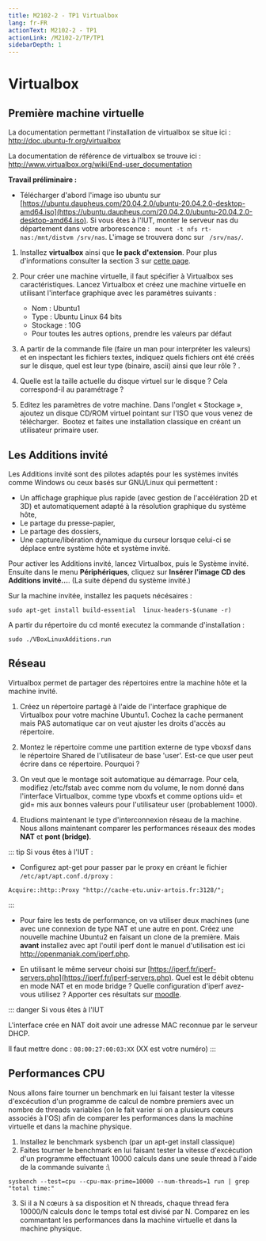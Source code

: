 ```yaml
---
title: M2102-2 - TP1 Virtualbox
lang: fr-FR
actionText: M2102-2 - TP1 
actionLink: /M2102-2/TP/TP1
sidebarDepth: 1	
---
```


# Virtualbox


## Première machine virtuelle

La documentation permettant l'installation de virtualbox se situe ici :
<http://doc.ubuntu-fr.org/virtualbox>

La documentation de référence de virtualbox se trouve ici :
<http://www.virtualbox.org/wiki/End-user_documentation>

**Travail préliminaire :**

<!-- -   Monter le serveur nas du département dans votre arborescence : ``` mount -t nfs rt-nas:/mnt/distvm /srv/nas```  -->

- Télécharger d'abord l'image iso ubuntu sur [https://ubuntu.daupheus.com/20.04.2.0/ubuntu-20.04.2.0-desktop-amd64.iso](https://ubuntu.daupheus.com/20.04.2.0/ubuntu-20.04.2.0-desktop-amd64.iso). Si vous êtes à l'IUT, monter le serveur nas du département dans votre arborescence : ``` mount -t nfs rt-nas:/mnt/distvm /srv/nas```. L'image se trouvera donc sur ``` /srv/nas/```.

1.  Installez **virtualbox** ainsi que  **le pack d'extension**. Pour plus d'informations consulter la section 3 sur [cette page](http://doc.ubuntu-fr.org/virtualbox).
2.  Pour créer une machine virtuelle, il faut spécifier à Virtualbox ses caractéristiques. Lancez Virtualbox et créez une machine virtuelle en utilisant l'interface graphique avec les paramètres suivants :
	- Nom : Ubuntu1
	- Type : Ubuntu Linux 64 bits
	- Stockage : 10G
	- Pour toutes les autres options, prendre les valeurs par défaut

3.  A partir de la commande file (faire un man pour interpréter les valeurs) et en inspectant les fichiers textes, indiquez quels fichiers ont été créés sur le disque, quel est leur type (binaire,  ascii) ainsi que leur rôle ? .
4.  Quelle est la taille actuelle du disque virtuel sur le disque ? Cela correspond-il au paramétrage ?
<!-- 5.  Editez les paramètres de votre machine. Dans l'onglet « Stockage »,  ajoutez un disque CD/ROM virtuel pointant sur l'ISO de la dernière version de ubuntu qui se trouve sur ``` /srv/nas/``` .  Bootez et faites une installation classique en créant un utilisateur primaire user. -->
5.  Editez les paramètres de votre machine. Dans l'onglet « Stockage »,  ajoutez un disque CD/ROM virtuel pointant sur l'ISO que vous venez de télécharger.  Bootez et faites une installation classique en créant un utilisateur primaire user.

<!-- *Installer complètement une VM est aussi long qu'installer une  machine physique. En parallèle passez à la partie [Docker](#docker).* -->

## Les Additions invité

Les Additions invité sont des pilotes adaptés pour les systèmes invités comme Windows ou ceux basés sur GNU/Linux qui permettent :

- Un affichage graphique plus rapide (avec gestion de l'accélération 2D et 3D) et automatiquement adapté à la résolution graphique du système hôte,
- Le partage du presse-papier,
- Le partage des dossiers,
- Une capture/libération dynamique du curseur lorsque celui-ci se déplace entre système hôte et système invité.

Pour activer les Additions invité, lancez Virtualbox, puis le Système invité. Ensuite dans le menu **Périphériques**, cliquez sur **Insérer l'image CD des Additions invité…**. (La suite dépend du système invité.)

Sur la machine invitée, installez les paquets nécésaires :

    sudo apt-get install build-essential  linux-headers-$(uname -r)

A partir du répertoire du cd monté executez la commande d'installation :

    sudo ./VBoxLinuxAdditions.run 

## Réseau

Virtualbox permet de partager des répertoires entre la machine hôte et
la machine invité.

1.  Créez un répertoire partagé à l'aide de l'interface graphique de Virtualbox pour votre machine Ubuntu1. Cochez la cache permanent mais PAS automatique car on veut ajuster les droits d'accès au répertoire.
2.  Montez le répertoire comme une partition externe de type vboxsf dans   le répertoire Shared de l'utilisateur de base 'user'. Est-ce que
    user peut écrire dans ce répertoire. Pourquoi ?
3.  On veut que le montage soit automatique au démarrage. Pour cela,   modifiez /etc/fstab avec comme nom du volume, le nom donné dans l'interface Virtualbox, comme type vboxfs et comme options uid= et gid= mis aux bonnes valeurs pour l'utilisateur user (probablement 1000).

4. Etudions maintenant le type d'interconnexion réseau de la machine. Nous allons maintenant comparer les performances réseaux des modes **NAT** et **pont (bridge)**.


::: tip Si vous êtes à l'IUT : 
 -   Configurez apt-get pour passer par le proxy en créant le fichier ```/etc/apt/apt.conf.d/proxy``` : 
```
Acquire::http::Proxy "http://cache-etu.univ-artois.fr:3128/"; 
```

<!-- -   Pour faire les tests de performance, on va utiliser deux machines (une avec une connexion de type NAT et une autre en pont (avec une adresse MAC connue par le serveur dhcp, ```08:00:27:00:03:XX``` (XX est votre numéro) !)). Créez une nouvelle machine Ubuntu2 en faisant un  clone de la première. Mais **avant** installez l'outil iperf dont le manuel d'utilisation est ici <http://openmaniak.com/iperf.php>. Quel est le débit obtenu en mode NAT et en mode bridge ? Quelle configuration d'iperf avez-vous utilisez ? -->
:::

-   Pour faire les tests de performance, on va utiliser deux machines (une avec une connexion de type NAT et une autre en pont. Créez une nouvelle machine Ubuntu2 en faisant un  clone de la première. Mais **avant** installez avec apt l'outil iperf dont le manuel d'utilisation est ici <http://openmaniak.com/iperf.php>. 

- En utilisant le même serveur choisi sur [https://iperf.fr/iperf-servers.php](https://iperf.fr/iperf-servers.php). Quel est le débit obtenu en mode NAT et en mode bridge ? Quelle configuration d'iperf avez-vous utilisez ? Apporter ces résultats sur [moodle](https://moodle.univ-artois.fr/cours/mod/questionnaire/view.php?id=107504).

::: danger Si vous êtes à l'IUT 

L'interface crée en NAT doit avoir une adresse MAC reconnue par le serveur DHCP.  

Il faut mettre donc : ```08:00:27:00:03:XX``` (XX est votre numéro) 
:::


## Performances CPU

Nous allons faire tourner un benchmark en lui faisant tester la vitesse d'excécution d'un programme de calcul de nombre premiers avec un nombre de threads variables (on le fait varier si on a plusieurs cœurs associés à l'OS) afin de comparer les performances dans la machine virtuelle et dans la machine physique.

1.  Installez le benchmark sysbench (par un apt-get install classique)  
     
2.  Faites tourner le benchmark en lui faisant tester la vitesse  d'excécution d'un programme effectuant 10000 calculs dans une seule thread à l'aide de la commande suivante :\

```
sysbench --test=cpu --cpu-max-prime=10000 --num-threads=1 run | grep "total time:"
 ```

3. Si il a N cœurs à sa disposition et N threads, chaque thread fera  10000/N calculs donc le temps total est divisé par N.  Comparez en les commantant les performances dans la machine    virtuelle et dans la machine physique.
